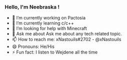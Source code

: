 ### Hello, I'm Neebraska !


- 🔭 I’m currently working on Pactosia
- 🌱 I’m currently learning c/c++
- 🤔 I’m looking for help with Minecraft
- 💬 Ask me about Ask me about any tech related topic.
- 📫 How to reach me: xNastouils#2702 - @xNastouils 
- 😄 Pronouns: He/His
- ⚡ Fun fact: I listen to Wejdene all the time
